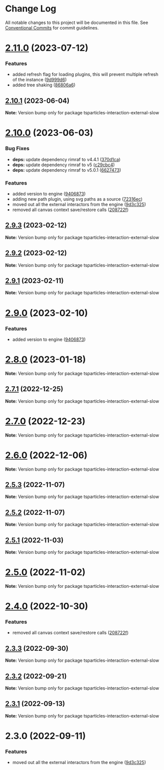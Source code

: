 # Change Log

All notable changes to this project will be documented in this file.
See [Conventional Commits](https://conventionalcommits.org) for commit guidelines.

# [2.11.0](https://github.com/matteobruni/tsparticles/compare/v2.10.1...v2.11.0) (2023-07-12)


### Features

* added refresh flag for loading plugins, this will prevent multiple refresh of the instance ([9d999d6](https://github.com/matteobruni/tsparticles/commit/9d999d6fa2f0c0a45a551aab45b467a8f3b682c5))
* added tree shaking ([86806a6](https://github.com/matteobruni/tsparticles/commit/86806a6054d89b050567599daab20da3b643b788))





## [2.10.1](https://github.com/matteobruni/tsparticles/compare/v2.10.0...v2.10.1) (2023-06-04)

**Note:** Version bump only for package tsparticles-interaction-external-slow

# [2.10.0](https://github.com/matteobruni/tsparticles/compare/v2.0.0-alpha.0...v2.10.0) (2023-06-03)

### Bug Fixes

-   **deps:** update dependency rimraf to v4.4.1 ([370d1ca](https://github.com/matteobruni/tsparticles/commit/370d1ca4d3bb0ea8bfe5fb3e0f5e1d74f45f4de6))
-   **deps:** update dependency rimraf to v5 ([c29cbc4](https://github.com/matteobruni/tsparticles/commit/c29cbc43ed0d3522b718e7236a48eae9b91cde43))
-   **deps:** update dependency rimraf to v5.0.1 ([6627473](https://github.com/matteobruni/tsparticles/commit/66274734c70b5759c59f7e949c8fcb2c8529bdf2))

### Features

-   added version to engine ([9406873](https://github.com/matteobruni/tsparticles/commit/9406873c6551b59e64edbe3a0e4fe59ef2cde4c6))
-   adding new path plugin, using svg paths as a source ([72316ec](https://github.com/matteobruni/tsparticles/commit/72316ec38ee3556ad2db0af4e84a14529ddb1b9b))
-   moved out all the external interactors from the engine ([9d3c325](https://github.com/matteobruni/tsparticles/commit/9d3c32514c8682fa6ed466185751de80c4fe0baa))
-   removed all canvas context save/restore calls ([208722f](https://github.com/matteobruni/tsparticles/commit/208722f0a521246165b7cdc529dfbfbd7a3cf7eb))

## [2.9.3](https://github.com/matteobruni/tsparticles/compare/tsparticles-interaction-external-slow@2.9.2...tsparticles-interaction-external-slow@2.9.3) (2023-02-12)

**Note:** Version bump only for package tsparticles-interaction-external-slow

## [2.9.2](https://github.com/matteobruni/tsparticles/compare/tsparticles-interaction-external-slow@2.9.1...tsparticles-interaction-external-slow@2.9.2) (2023-02-12)

**Note:** Version bump only for package tsparticles-interaction-external-slow

## [2.9.1](https://github.com/matteobruni/tsparticles/compare/tsparticles-interaction-external-slow@2.9.0...tsparticles-interaction-external-slow@2.9.1) (2023-02-11)

**Note:** Version bump only for package tsparticles-interaction-external-slow

# [2.9.0](https://github.com/matteobruni/tsparticles/compare/tsparticles-interaction-external-slow@2.8.0...tsparticles-interaction-external-slow@2.9.0) (2023-02-10)

### Features

-   added version to engine ([9406873](https://github.com/matteobruni/tsparticles/commit/9406873c6551b59e64edbe3a0e4fe59ef2cde4c6))

# [2.8.0](https://github.com/matteobruni/tsparticles/compare/tsparticles-interaction-external-slow@2.7.1...tsparticles-interaction-external-slow@2.8.0) (2023-01-18)

**Note:** Version bump only for package tsparticles-interaction-external-slow

## [2.7.1](https://github.com/matteobruni/tsparticles/compare/tsparticles-interaction-external-slow@2.7.0...tsparticles-interaction-external-slow@2.7.1) (2022-12-25)

**Note:** Version bump only for package tsparticles-interaction-external-slow

# [2.7.0](https://github.com/matteobruni/tsparticles/compare/tsparticles-interaction-external-slow@2.6.0...tsparticles-interaction-external-slow@2.7.0) (2022-12-23)

**Note:** Version bump only for package tsparticles-interaction-external-slow

# [2.6.0](https://github.com/matteobruni/tsparticles/compare/tsparticles-interaction-external-slow@2.5.3...tsparticles-interaction-external-slow@2.6.0) (2022-12-06)

**Note:** Version bump only for package tsparticles-interaction-external-slow

## [2.5.3](https://github.com/matteobruni/tsparticles/compare/tsparticles-interaction-external-slow@2.5.2...tsparticles-interaction-external-slow@2.5.3) (2022-11-07)

**Note:** Version bump only for package tsparticles-interaction-external-slow

## [2.5.2](https://github.com/matteobruni/tsparticles/compare/tsparticles-interaction-external-slow@2.5.1...tsparticles-interaction-external-slow@2.5.2) (2022-11-07)

**Note:** Version bump only for package tsparticles-interaction-external-slow

## [2.5.1](https://github.com/matteobruni/tsparticles/compare/tsparticles-interaction-external-slow@2.5.0...tsparticles-interaction-external-slow@2.5.1) (2022-11-03)

**Note:** Version bump only for package tsparticles-interaction-external-slow

# [2.5.0](https://github.com/matteobruni/tsparticles/compare/tsparticles-interaction-external-slow@2.4.0...tsparticles-interaction-external-slow@2.5.0) (2022-11-02)

**Note:** Version bump only for package tsparticles-interaction-external-slow

# [2.4.0](https://github.com/matteobruni/tsparticles/compare/tsparticles-interaction-external-slow@2.3.3...tsparticles-interaction-external-slow@2.4.0) (2022-10-30)

### Features

-   removed all canvas context save/restore calls ([208722f](https://github.com/matteobruni/tsparticles/commit/208722f0a521246165b7cdc529dfbfbd7a3cf7eb))

## [2.3.3](https://github.com/matteobruni/tsparticles/compare/tsparticles-interaction-external-slow@2.3.2...tsparticles-interaction-external-slow@2.3.3) (2022-09-30)

**Note:** Version bump only for package tsparticles-interaction-external-slow

## [2.3.2](https://github.com/matteobruni/tsparticles/compare/tsparticles-interaction-external-slow@2.3.1...tsparticles-interaction-external-slow@2.3.2) (2022-09-21)

**Note:** Version bump only for package tsparticles-interaction-external-slow

## [2.3.1](https://github.com/matteobruni/tsparticles/compare/tsparticles-interaction-external-slow@2.3.0...tsparticles-interaction-external-slow@2.3.1) (2022-09-13)

**Note:** Version bump only for package tsparticles-interaction-external-slow

# 2.3.0 (2022-09-11)

### Features

-   moved out all the external interactors from the engine ([9d3c325](https://github.com/matteobruni/tsparticles/commit/9d3c32514c8682fa6ed466185751de80c4fe0baa))
